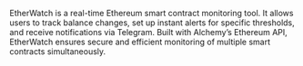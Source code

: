EtherWatch is a real-time Ethereum smart contract monitoring tool. It allows users to track balance changes, set up instant alerts for specific thresholds, and receive notifications via Telegram. Built with Alchemy’s Ethereum API, EtherWatch ensures secure and efficient monitoring of multiple smart contracts simultaneously. 
